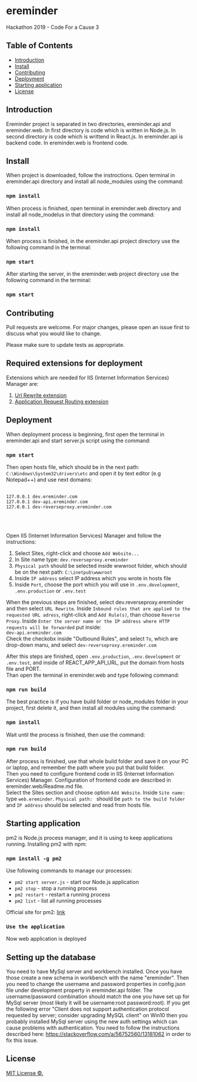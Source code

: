 # ereminder
Hackathon 2019 - Code For a Cause 3

## Table of Contents

 - [Introduction](#introduction)
 - [Install](#install)
 - [Contributing](#contributing)
 - [Deployment](#deployment)
 - [Starting application](#starting_application)
 - [License](#licanse)


## Introduction

Ereminder project is separated in two directories, ereminder.api and ereminder.web. In first directory is code which is written in Node.js. In second directory is code which is writtend in React.js. 
In ereminder.api is backend code.
In ereminder.web is frontend code.

## Install

When project is downloaded, follow the instroctions. Open terminal in ereminder.api directory and install all node_modules using the command:

### `npm install`

When process is finished, open terminal in ereminder.web directory and install all node_modelus in that directory using the command:

### `npm install`

When process is finished, in the ereminder.api project directory use the following command in the terminal: 

### `npm start`

After starting the server, in the ereminder.web project directory use the following command in the terminal: 

### `npm start`


## Contributing

Pull requests are welcome. For major changes, please open an issue first to discuss what you would like to change.

Please make sure to update tests as appropriate.

## Required extensions for deployment

Extensions which are needed for IIS (Internet Information Services) Manager are: 

1) [Url Rewrite extension](https://www.iis.net/downloads/microsoft/url-rewrite)  <br>
2) [Application Request Routing extension](https://www.iis.net/downloads/microsoft/application-request-routing) <br>


## Deployment 

When deployment process is beginning, first open the terminal in ereminder.api and start server.js script using the command: 

### `npm start`

Then open hosts file, which should be in the next path: `C:\Windows\System32\drivers\etc` and open it by text editor (e.g Notepad++) and use next domains:  </br> </br>

`127.0.0.1 dev.ereminder.com`  </br>
`127.0.0.1 dev-api.ereminder.com`  </br>
`127.0.0.1 dev-reverseproxy.ereminder.com` </br>  

</br> </br>

Open IIS (Internet Information Services) Manager and follow the instructions: <br>
1) Select Sites, right-click and choose `Add Website...` <br>
2) In Site name type: `dev.reverseproxy.ereminder` <br>
3) `Physical path` should be selected inside wwwroot folder, which should be on the next path: `C:\inetpub\wwwroot` <br>
4) Inside `IP address` select IP address which you wrote in hosts file <br>
5) Inside `Port`, choose the port which you will use in `.env.development`, `.env.production` or `.env.test` <br>

When the previous steps are finished, select dev.reverseproxy.ereminder and then select `URL Rewrite`. Inside `Inbound rules that are applied to the requested URL adress`, right-click and `Add Rule(s)`, than choose `Reverse Proxy`. Inside `Enter the server name or the IP address where HTTP requests will be forwarded` put inside: <br>
`dev-api.ereminder.com` <br>
Check the checkobx inside "Outbound Rules", and select `To`, which are drop-down manu, and select `dev-reverseproxy.ereminder.com`

After this steps are finished, open `.env.production`, `.env.development` or `.env.test`, and inside of REACT_APP_API_URL, put the domain from hosts file and PORT.<br>
Than open the terminal in ereminder.web and type following command: 

### `npm run build`

The best practice is if you have build folder or node_modules folder in your project, first delete it, and then install all modules using the command: 

### `npm install`

Wait until the process is finished, then use the command: 

### `npm run build`

After process is finished, use that whole build folder and save it on your PC or laptop, and remember the path where you put that build folder. <br>
Then you need to configure frontend code in IIS (Internet Information Services) Manager. Configuration of frontend code are described in ereminder.web/Readme.md file. <br>
Select the Sites section and choose option `Add Website`. Inside `Site name: ` type `web.ereminder`. `Physical path: ` should be `path to the build folder` and `IP address` should be selected and read from hosts file. 

## Starting application 

pm2 is Node.js process manager, and it is using to keep applications running. Installing pm2 with npm: 

### `npm install -g pm2`

Use following commands to manage our processes:
 - `pm2 start server.js` - start our Node.js application <br>
 - `pm2 stop` - stop a running process <br>
 - `pm2 restart` - restart a running process <br>
 - `pm2 list` - list all running processes <br>

Official site for pm2: [link](https://pm2.keymetrics.io/)

### `Use the application`

Now web application is deployed

## Setting up the database

You need to have MySql server and workbench installed. Once you have those create a new schema in workbench with the name "ereminder".
Then you need to change the username and password properties in config.json file under development property in ereminder.api folder. The username/password combination should match the one you have set up for MySql server (most likely it will be username:root password:root).
If you get the following error "Client does not support authentication protocol requested by server; consider upgrading MySQL client" on Win10 then you probably installed MySql server using the new auth settings which can cause problems with authentication. You need to follow the instructions described here: https://stackoverflow.com/a/56752560/13181062 in order to fix this issue.


## License

[MIT License ©.](./LICENSE)
